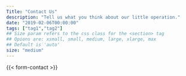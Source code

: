 ```yaml
---
Title: "Contact Us"
description: "Tell us what you think about our little operation."
date: "2019-02-06T00:00:00"
tags: ["tag1","tag2"]
## Size param refers to the css class for the <section> tag
## Opions are: xsmall, small, medium, large, xlarge, max
## Default is 'auto'
size: "medium"
---
```

{{< form-contact >}}
